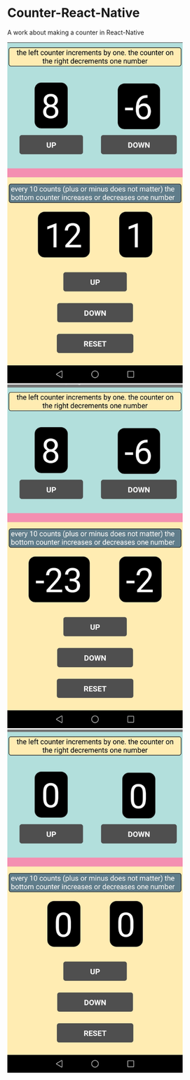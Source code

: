 # Counter-React-Native
A work about making a counter in React-Native

<img src= "Screenshot_1.jpg" width =400 >
<img src= "Screenshot_2.jpg" width =400 >
<img src= "Screenshot_3.jpg" width =400 >
